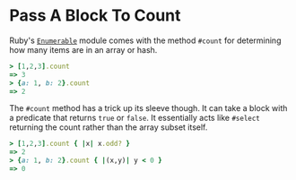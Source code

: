 # Pass A Block To Count

Ruby's [`Enumerable`](http://ruby-doc.org/core-2.2.3/Enumerable.html) module
comes with the method `#count` for determining how many items are in an
array or hash.

```ruby
> [1,2,3].count
=> 3
> {a: 1, b: 2}.count
=> 2
```

The `#count` method has a trick up its sleeve though. It can take a block
with a predicate that returns `true` or `false`. It essentially acts like
`#select` returning the count rather than the array subset itself.

```ruby
> [1,2,3].count { |x| x.odd? }
=> 2
> {a: 1, b: 2}.count { |(x,y)| y < 0 }
=> 0
```

